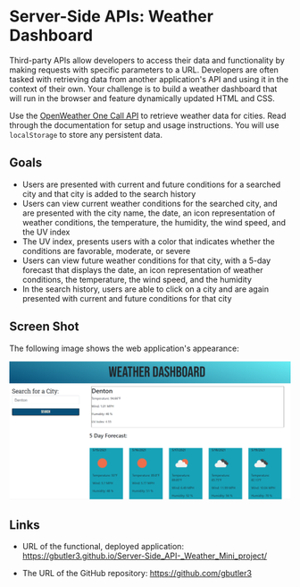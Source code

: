 # Server-Side APIs: Weather Dashboard

Third-party APIs allow developers to access their data and functionality by making requests with specific parameters to a URL. Developers are often tasked with retrieving data from another application's API and using it in the context of their own. Your challenge is to build a weather dashboard that will run in the browser and feature dynamically updated HTML and CSS.

Use the [OpenWeather One Call API](https://openweathermap.org/api/one-call-api) to retrieve weather data for cities. Read through the documentation for setup and usage instructions. You will use `localStorage` to store any persistent data.

## Goals

- Users are presented with current and future conditions for a searched city and that city is added to the search history
- Users can view current weather conditions for the searched city, and are presented with the city name, the date, an icon representation of weather conditions, the temperature, the humidity, the wind speed, and the UV index
- The UV index, presents users with a color that indicates whether the conditions are favorable, moderate, or severe
- Users can view future weather conditions for that city, with a 5-day forecast that displays the date, an icon representation of weather conditions, the temperature, the wind speed, and the humidity
- In the search history, users are able to click on a city and are again presented with current and future conditions for that city

## Screen Shot

The following image shows the web application's appearance:

![The weather app includes a search option, a list of cities, and a five-day forecast and current weather conditions.](./assets/screenshot.PNG)

## Links

- URL of the functional, deployed application: https://gbutler3.github.io/Server-Side_API-_Weather_Mini_project/

- The URL of the GitHub repository: https://github.com/gbutler3
